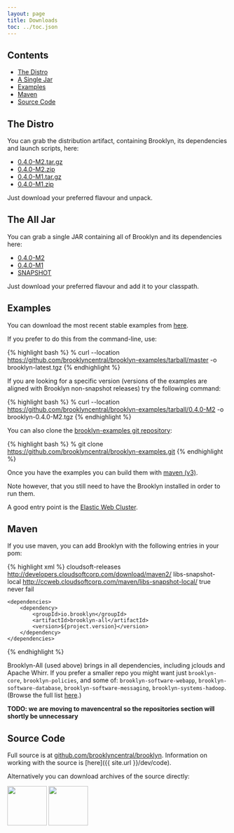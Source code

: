 ```yaml
---
layout: page
title: Downloads
toc: ../toc.json
---
```


## Contents

* [The Distro](#distro)
* [A Single Jar](#alljar)
* [Examples](#examples)
* [Maven](#maven)  
* [Source Code](#source)

<a name="distro"></a>
## The Distro

You can grab the distribution artifact, containing Brooklyn, its dependencies and launch scripts, here:

<!-- BROOKLYN_VERSION_BELOW -->
* [0.4.0-M2.tar.gz](http://developers.cloudsoftcorp.com/download/maven2/io/brooklyn/brooklyn-dist/0.4.0-M2/brooklyn-dist-0.4.0-M2-dist.tar.gz)
* [0.4.0-M2.zip](http://developers.cloudsoftcorp.com/download/maven2/io/brooklyn/brooklyn-dist/0.4.0-M2/brooklyn-dist-0.4.0-M2-dist.zip)
* [0.4.0-M1.tar.gz](http://developers.cloudsoftcorp.com/download/maven2/io/brooklyn/brooklyn-dist/0.4.0-M1/brooklyn-dist-0.4.0-M1-dist.tar.gz)
* [0.4.0-M1.zip](http://developers.cloudsoftcorp.com/download/maven2/io/brooklyn/brooklyn-dist/0.4.0-M1/brooklyn-dist-0.4.0-M1-dist.zip)

Just download your preferred flavour and unpack.

<a name="alljar"></a>
## The All Jar

You can grab a single JAR containing all of Brooklyn and its dependencies here:

<!-- BROOKLYN_VERSION_BELOW -->
* [0.4.0-M2](http://developers.cloudsoftcorp.com/download/maven2/io/brooklyn/brooklyn-all/0.4.0-M2/)
* [0.4.0-M1](http://developers.cloudsoftcorp.com/download/maven2/io/brooklyn/brooklyn-all/0.4.0-M1/)
* [SNAPSHOT](http://ccweb.cloudsoftcorp.com/maven/libs-snapshot-local/io/brooklyn/brooklyn-all/0.4.0-SNAPSHOT/)

Just download your preferred flavour and add it to your classpath.

<a name="examples"></a>
## Examples

You can download the most recent stable examples from [here](https://github.com/brooklyncentral/brooklyn-examples/tarball/master).

If you prefer to do this from the command-line, use:

{% highlight bash %}
% curl --location https://github.com/brooklyncentral/brooklyn-examples/tarball/master -o brooklyn-latest.tgz
{% endhighlight %}

If you are looking for a specific version (versions of the examples are aligned with Brooklyn non-snapshot releases) try the following command:

{% highlight bash %}
% curl --location https://github.com/brooklyncentral/brooklyn-examples/tarball/0.4.0-M2 -o brooklyn-0.4.0-M2.tgz
{% endhighlight %}

You can also clone the [brooklyn-examples git repository](http://github.com/brooklyncentral/brooklyn-examples):

{% highlight bash %}
% git clone https://github.com/brooklyncentral/brooklyn-examples.git
{% endhighlight %}

Once you have the examples you can build them with [maven (v3)]({{site.url}}/dev/build/).

Note however, that you still need to have the Brooklyn installed in order to run them.

A good entry point is the [Elastic Web Cluster]({{site.url}}/use/examples/webcluster.html).

<a name="maven"></a>
## Maven

If you use maven, you can add Brooklyn with the following entries in your pom:

{% highlight xml %}
    <repositories>
        <repository>
            <id>cloudsoft-releases</id>
            <url>http://developers.cloudsoftcorp.com/download/maven2/</url>
        </repository>
        <repository>
            <id>libs-snapshot-local</id>
            <url>http://ccweb.cloudsoftcorp.com/maven/libs-snapshot-local/</url>
            <snapshots>
                <enabled>true</enabled>
                <updatePolicy>never</updatePolicy>
                <checksumPolicy>fail</checksumPolicy>
            </snapshots>
        </repository>
    </repositories>
    
    <dependencies>
        <dependency>
            <groupId>io.brooklyn</groupId>
            <artifactId>brooklyn-all</artifactId>
            <version>${project.version}</version>
        </dependency>
    </dependencies>
{% endhighlight %}

Brooklyn-All (used above) brings in all dependencies, including jclouds and Apache Whirr.
If you prefer a smaller repo you might want just ``brooklyn-core``,  ``brooklyn-policies``, 
and some of: ``brooklyn-software-webapp``,  ``brooklyn-software-database``, ``brooklyn-software-messaging``, ``brooklyn-systems-hadoop``.
(Browse the full list [here](http://ccweb.cloudsoftcorp.com/maven/libs-snapshot-local/io/brooklyn/).)

**TODO: we are moving to mavencentral so the repositories section will shortly be unnecessary**

<a name="source"></a>
## Source Code

Full source is at [github.com/brooklyncentral/brooklyn](http://github.com/brooklyncentral/brooklyn).
Information on working with the source is [here]({{ site.url }}/dev/code).

Alternatively you can download archives of the source directly:

<a href="https://github.com/brooklyncentral/brooklyn/tarball/master"><img border="0" width="90" src="https://github.com/images/modules/download/tar.png"></a>
<a href="https://github.com/brooklyncentral/brooklyn/zipball/master"><img border="0" width="90" src="https://github.com/images/modules/download/zip.png"></a>

